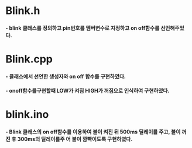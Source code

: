 # Blink.h
#### - blink 클래스를 정의하고 pin번호를 멤버변수로 지정하고 on off함수를 선언해주었다.
# Blink.cpp
#### - 클래스에서 선언한 생성자와 on off 함수를 구현하였다.
#### - onoff함수를구현할때 LOW가 켜짐 HIGH가 꺼짐으로 인식하여 구현하였다.
# blink.ino
#### - Blink 클래스의 on off함수를 이용하여 불이 켜진 뒤 500ms 딜레이를 주고, 불이 꺼진 후 300ms의 딜레이를주 어 불이 깜빡이도록 구현하였다.
